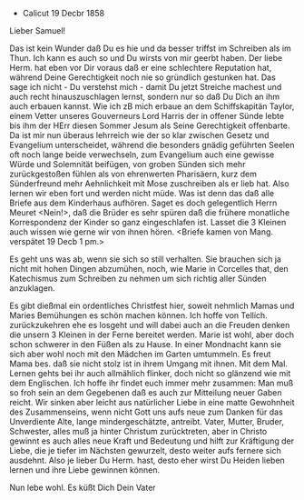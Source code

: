 + Calicut 19 Decbr 1858

Lieber Samuel!

Das ist kein Wunder daß Du es hie und da besser triffst im Schreiben als im Thun. Ich kann es auch so und Du wirsts von mir geerbt haben. Der liebe Herm. hat eben vor Dir voraus daß er eine schlechtere Reputation hat, während Deine Gerechtigkeit noch nie so gründlich gestunken hat. Das sage ich nicht - Du verstehst mich - damit Du jetzt Streiche machest und auch recht hinauszuschlagen lernst, sondern nur so daß Du Dich an ihm auch erbauen kannst. Wie ich zB mich erbaue an dem Schiffskapitän Taylor, einem Vetter unseres Gouverneurs Lord Harris der in offener Sünde lebte bis ihm der HErr diesen Sommer Jesum als Seine Gerechtigkeit offenbarte. Da ist mir nun überaus lehrreich wie der so klar zwischen Gesetz und Evangelium unterscheidet, während die besonders gnädig geführten Seelen oft noch lange beide verwechseln, zum Evangelium auch eine gewisse Würde und Solemnität beifügen, von groben Sünden sich mehr zurückgestoßen fühlen als von ehrenwerten Pharisäern, kurz dem Sünderfreund mehr Aehnlichkeit mit Mose zuschreiben als er lieb hat. Also lernen wir eben fort und werden nicht müde. 
Was ist denn das daß alle Briefe aus dem Kinderhaus aufhören. Saget es doch gelegentlich Herrn Meuret <Nein!>, daß die Brüder es sehr spüren daß die frühere monatliche Korrespondenz der Kinder so ganz eingeschlafen ist. Lasset die 3 Kleinen auch wissen wie gerne wir von ihnen hören. 
<Briefe kamen von Mang. verspätet 19 Decb 1 pm.>

Es geht uns was ab, wenn sie sich so still verhalten. Sie brauchen sich ja nicht mit hohen Dingen abzumühen, noch, wie Marie in Corcelles that, den Katechismus zum Schreiben zu nehmen um sich richtig aller Sünden anzuklagen.

Es gibt dießmal ein ordentliches Christfest hier, soweit nehmlich Mamas und Maries Bemühungen es schön machen können. Ich hoffe von Tellich. zurückzukehren ehe es losgeht und will dabei auch an die Freuden denken die unsern 3 Kleinen in der Ferne bereitet werden. Marie ist wohl, aber doch schon schwerer in den Füßen als zu Hause. In einer Mondnacht kann sie sich aber wohl noch mit den Mädchen im Garten umtummeln. Es freut Mama bes. daß sie nicht stolz ist in ihrem Umgang mit ihnen. Mit dem Mal. Lernen gehts bei ihr auch allmählich flinker, doch nicht so glänzend wie mit dem Englischen. 
Ich hoffe ihr findet euch immer mehr zusammen: Man muß so froh sein an dem Gegebenen daß es auch zur Mitteilung neuer Gaben reicht. Wir sinken aber leicht aus natürlicher Liebe in eine matte Gewohnheit des Zusammenseins, wenn nicht Gott uns aufs neue zum Danken für das Unverdiente Alte, lange mindergeschätzte, antreibt. Vater, Mutter, Bruder, Schwester, alles muß ja hinter Christum zurücktreten, aber in Christo gewinnt es auch alles neue Kraft und Bedeutung und hilft zur Kräftigung der Liebe, die je tiefer im Nächsten gewurzelt, desto weiter aufs fernere sich ausdehnt. Also je lieber Du Herm. hast, desto eher wirst Du Heiden lieben lernen und ihre Liebe gewinnen können.

 Nun lebe wohl. Es küßt Dich Dein Vater

